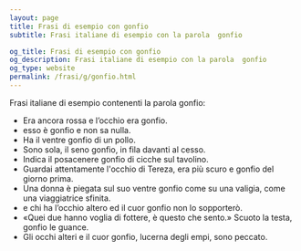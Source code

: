 ```yaml
---
layout: page
title: Frasi di esempio con gonfio 
subtitle: Frasi italiane di esempio con la parola  gonfio

og_title: Frasi di esempio con gonfio 
og_description: Frasi italiane di esempio con la parola  gonfio
og_type: website
permalink: /frasi/g/gonfio.html
---
```


Frasi italiane di esempio contenenti la parola gonfio:


- Era ancora rossa e l’occhio era gonfio.
- esso è gonfio e non sa nulla.
- Ha il ventre gonfio di un pollo.
- Sono sola, il seno gonfio, in fila davanti al cesso.
- Indica il posacenere gonfio di cicche sul tavolino.
- Guardai attentamente l'occhio di Tereza, era più scuro e gonfio del giorno prima.
- Una donna è piegata sul suo ventre gonfio come su una valigia, come una viaggiatrice sfinita.
- e chi ha l’occhio altero ed il cuor gonfio non lo sopporterò.
- «Quei due hanno voglia di fottere, è questo che sento.» Scuoto la testa, gonfio le guance.
- Gli occhi alteri e il cuor gonfio, lucerna degli empi, sono peccato.
